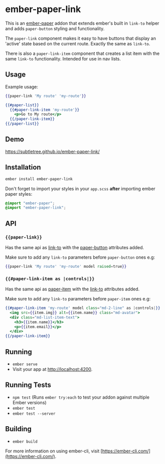 # ember-paper-link

This is an [ember-paper](https://github.com/miguelcobain/ember-paper) addon that extends ember's built in `link-to` helper and adds `paper-button` styling and functionality.

The `paper-link` component makes it easy to have buttons that display an 'active' state based on the current route. Exactly the same as `link-to`.

There is also a `paper-link-item` component that creates a list item with the same `link-to` functionality. Intended for use in nav lists.

## Usage

Example usage:

```hbs
{{paper-link 'My route' 'my-route'}}
```

```hbs
{{#paper-list}}
  {{#paper-link-item 'my-route'}}
    <p>Go to My route</p>
  {{/paper-link-item}}
{{/paper-list}}
```

## Demo

https://subtletree.github.io/ember-paper-link/

## Installation

```bash
ember install ember-paper-link
```

Don't forget to import your styles in your `app.scss` **after** importing ember paper styles:

```scss
@import "ember-paper";
@import "ember-paper-link";
```

## API

### `{{paper-link}}`

Has the same api as [link-to](http://emberjs.com/api/classes/Ember.Templates.helpers.html#method_link-to) with the [paper-button](http://miguelcobain.github.io/ember-paper/#/components/button) attributes added.

Make sure to add any `link-to` parameters before `paper-button` ones e.g:

```hbs
{{paper-link 'My route' 'my-route' model raised=true}}
```

### `{{#paper-link-item as |controls|}}`

Has the same api as [paper-item](http://miguelcobain.github.io/ember-paper/#/components/list) with the [link-to](http://emberjs.com/api/classes/Ember.Templates.helpers.html#method_link-to) attributes added.

Make sure to add any `link-to` parameters before `paper-item` ones e.g:

```hbs
{{#paper-link-item 'my-route' model class="md-2-line" as |controls|}}
  <img src={{item.img}} alt={{item.name}} class="md-avatar">
  <div class="md-list-item-text">
    <h3>{{item.name}}</h3>
    <p>{{item.email}}</p>
  </div>
{{/paper-link-item}}
```
## Running

* `ember serve`
* Visit your app at [http://localhost:4200](http://localhost:4200).

## Running Tests

* `npm test` (Runs `ember try:each` to test your addon against multiple Ember versions)
* `ember test`
* `ember test --server`

## Building

* `ember build`

For more information on using ember-cli, visit [https://ember-cli.com/](https://ember-cli.com/).
